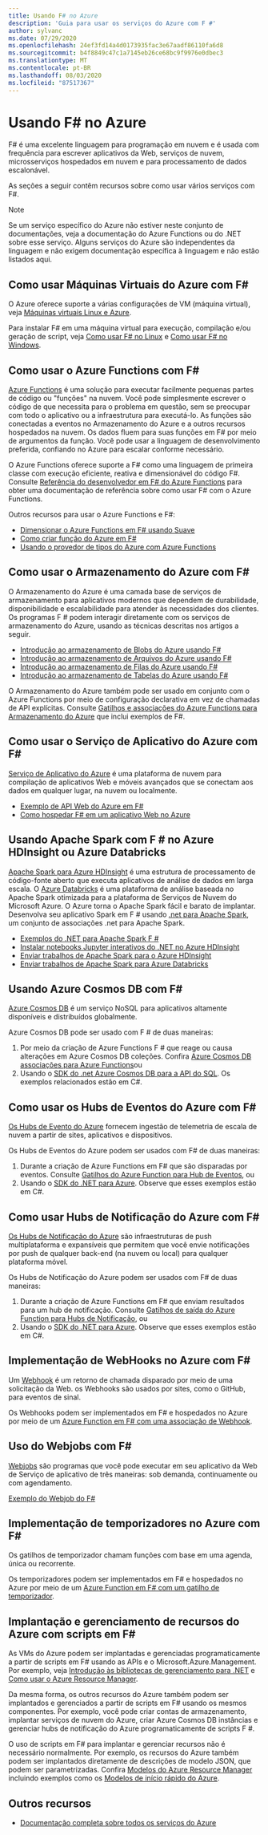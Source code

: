 ```yaml
---
title: Usando F# no Azure
description: 'Guia para usar os serviços do Azure com F #'
author: sylvanc
ms.date: 07/29/2020
ms.openlocfilehash: 24ef3fd14a4d0173935fac3e67aadf86110fa6d8
ms.sourcegitcommit: b4f8849c47c1a7145eb26ce68bc9f9976e0dbec3
ms.translationtype: MT
ms.contentlocale: pt-BR
ms.lasthandoff: 08/03/2020
ms.locfileid: "87517367"
---
```

# <a name="using-f-on-azure"></a>Usando F# no Azure

F# é uma excelente linguagem para programação em nuvem e é usada com frequência para escrever aplicativos da Web, serviços de nuvem, microsserviços hospedados em nuvem e para processamento de dados escalonável.

As seções a seguir contêm recursos sobre como usar vários serviços com F#.

> [!NOTE]
> Se um serviço específico do Azure não estiver neste conjunto de documentações, veja a documentação do Azure Functions ou do .NET sobre esse serviço. Alguns serviços do Azure são independentes da linguagem e não exigem documentação específica à linguagem e não estão listados aqui.

## <a name="using-azure-virtual-machines-with-f"></a>Como usar Máquinas Virtuais do Azure com F\#

O Azure oferece suporte a várias configurações de VM (máquina virtual), veja [Máquinas virtuais Linux e Azure](https://azure.microsoft.com/services/virtual-machines/).

Para instalar F# em uma máquina virtual para execução, compilação e/ou geração de script, veja [Como usar F# no Linux](https://fsharp.org/use/linux) e [Como usar F# no Windows](https://fsharp.org/use/windows).

## <a name="using-azure-functions-with-f"></a>Como usar o Azure Functions com F\#

[Azure Functions](https://azure.microsoft.com/services/functions/) é uma solução para executar facilmente pequenas partes de código ou "funções" na nuvem. Você pode simplesmente escrever o código de que necessita para o problema em questão, sem se preocupar com todo o aplicativo ou a infraestrutura para executá-lo. As funções são conectadas a eventos no Armazenamento do Azure e a outros recursos hospedados na nuvem. Os dados fluem para suas funções em F# por meio de argumentos da função. Você pode usar a linguagem de desenvolvimento preferida, confiando no Azure para escalar conforme necessário.

O Azure Functions oferece suporte a F# como uma linguagem de primeira classe com execução eficiente, reativa e dimensionável do código F#. Consulte [Referência do desenvolvedor em F# do Azure Functions](/azure/azure-functions/functions-reference-fsharp) para obter uma documentação de referência sobre como usar F# com o Azure Functions.

Outros recursos para usar o Azure Functions e F#:

* [Dimensionar o Azure Functions em F# usando Suave](https://blog.tamizhvendan.in/blog/2016/09/19/scale-up-azure-functions-in-f-number-using-suave/)
* [Como criar função do Azure em F#](https://www.mnie.me/azurefunctions)
* [Usando o provedor de tipos do Azure com Azure Functions](https://compositional-it.com/blog/2017/08-30-using-the-azure-type-provider-with-azure-functions/index.html)

## <a name="using-azure-storage-with-f"></a>Como usar o Armazenamento do Azure com F\#

O Armazenamento do Azure é uma camada base de serviços de armazenamento para aplicativos modernos que dependem de durabilidade, disponibilidade e escalabilidade para atender às necessidades dos clientes. Os programas F # podem interagir diretamente com os serviços de armazenamento do Azure, usando as técnicas descritas nos artigos a seguir.

* [Introdução ao armazenamento de Blobs do Azure usando F#](blob-storage.md)
* [Introdução ao armazenamento de Arquivos do Azure usando F#](file-storage.md)
* [Introdução ao armazenamento de Filas do Azure usando F#](queue-storage.md)
* [Introdução ao armazenamento de Tabelas do Azure usando F#](table-storage.md)

O Armazenamento do Azure também pode ser usado em conjunto com o Azure Functions por meio de configuração declarativa em vez de chamadas de API explícitas. Consulte [Gatilhos e associações do Azure Functions para Armazenamento do Azure](/azure/azure-functions/functions-bindings-storage) que inclui exemplos de F#.

## <a name="using-azure-app-service-with-f"></a>Como usar o Serviço de Aplicativo do Azure com F\#

[Serviço de Aplicativo do Azure](https://azure.microsoft.com/services/app-service/) é uma plataforma de nuvem para compilação de aplicativos Web e móveis avançados que se conectam aos dados em qualquer lugar, na nuvem ou localmente.

* [Exemplo de API Web do Azure em F#](https://github.com/fsprojects/azure-webapi-example)
* [Como hospedar F# em um aplicativo Web no Azure](https://github.com/isaacabraham/fsharp-demonstrator)

## <a name="using-apache-spark-with-f-on-azure-hdinsight-or-azure-databricks"></a>Usando Apache Spark com F # no Azure HDInsight ou Azure Databricks

[Apache Spark para Azure HDInsight](https://docs.microsoft.com/azure/hdinsight/spark/apache-spark-overview) é uma estrutura de processamento de código-fonte aberto que executa aplicativos de análise de dados em larga escala. O [Azure Databricks](https://docs.microsoft.com/azure/databricks/scenarios/what-is-azure-databricks) é uma plataforma de análise baseada no Apache Spark otimizada para a plataforma de Serviços de Nuvem do Microsoft Azure. O Azure torna o Apache Spark fácil e barato de implantar. Desenvolva seu aplicativo Spark em F # usando [.net para Apache Spark](../../spark/what-is-apache-spark-dotnet.md), um conjunto de associações .net para Apache Spark.

* [Exemplos do .NET para Apache Spark F #](https://github.com/dotnet/spark/tree/master/examples/Microsoft.Spark.FSharp.Examples)
* [Instalar notebooks Jupyter interativos do .NET no Azure HDInsight](../../spark/how-to-guides/hdinsight-notebook-installation.md)
* [Enviar trabalhos de Apache Spark para o Azure HDInsight](../../spark/how-to-guides/hdinsight-deploy-methods.md)
* [Enviar trabalhos de Apache Spark para Azure Databricks](../../spark/how-to-guides/databricks-deploy-methods.md)

## <a name="using-azure-cosmos-db-with-f"></a>Usando Azure Cosmos DB com F\#

[Azure Cosmos DB](https://azure.microsoft.com/services/cosmos-db) é um serviço NoSQL para aplicativos altamente disponíveis e distribuídos globalmente.

Azure Cosmos DB pode ser usado com F # de duas maneiras:

1. Por meio da criação de Azure Functions F # que reage ou causa alterações em Azure Cosmos DB coleções. Confira [Azure Cosmos DB associações para Azure Functions](/azure/azure-functions/functions-bindings-cosmosdb)ou
2. Usando o [SDK do .net Azure Cosmos DB para a API do SQL](/azure/cosmos-db/sql-api-sdk-dotnet). Os exemplos relacionados estão em C#.

## <a name="using-azure-event-hubs-with-f"></a>Como usar os Hubs de Eventos do Azure com F\#

[Os Hubs de Evento do Azure](https://azure.microsoft.com/services/event-hubs/) fornecem ingestão de telemetria de escala de nuvem a partir de sites, aplicativos e dispositivos.

Os Hubs de Eventos do Azure podem ser usados com F# de duas maneiras:

1. Durante a criação de Azure Functions em F# que são disparadas por eventos. Consulte [Gatilhos do Azure Function para Hub de Eventos](/azure/azure-functions/functions-bindings-event-hubs), ou
2. Usando o [SDK do .NET para Azure](/azure/event-hubs/event-hubs-csharp-ephcs-getstarted). Observe que esses exemplos estão em C#.

## <a name="using-azure-notification-hubs-with-f"></a>Como usar Hubs de Notificação do Azure com F\#

[Os Hubs de Notificação do Azure](/azure/notification-hubs/) são infraestruturas de push multiplataforma e expansíveis que permitem que você envie notificações por push de qualquer back-end (na nuvem ou local) para qualquer plataforma móvel.

Os Hubs de Notificação do Azure podem ser usados com F# de duas maneiras:

1. Durante a criação de Azure Functions em F# que enviam resultados para um hub de notificação. Consulte [Gatilhos de saída do Azure Function para Hubs de Notificação](/azure/azure-functions/functions-bindings-notification-hubs), ou
2. Usando o [SDK do .NET para Azure](https://docs.microsoft.com/archive/blogs/azuremobile/push-notifications-using-notification-hub-and-net-backend). Observe que esses exemplos estão em C#.

## <a name="implementing-webhooks-on-azure-with-f"></a>Implementação de WebHooks no Azure com F\#

Um [Webhook](https://en.wikipedia.org/wiki/Webhook) é um retorno de chamada disparado por meio de uma solicitação da Web. os Webhooks são usados por sites, como o GitHub, para eventos de sinal.

Os Webhooks podem ser implementados em F# e hospedados no Azure por meio de um [Azure Function em F# com uma associação de Webhook](/azure/azure-functions/functions-bindings-http-webhook).

## <a name="using-webjobs-with-f"></a>Uso do Webjobs com F\#

[Webjobs](/azure/app-service-web/web-sites-create-web-jobs) são programas que você pode executar em seu aplicativo da Web de Serviço de aplicativo de três maneiras: sob demanda, continuamente ou com agendamento.

[Exemplo do Webjob do F#](https://github.com/jrr/webjob-project-examples)

## <a name="implementing-timers-on-azure-with-f"></a>Implementação de temporizadores no Azure com F\#

Os gatilhos de temporizador chamam funções com base em uma agenda, única ou recorrente.

Os temporizadores podem ser implementados em F# e hospedados no Azure por meio de um [Azure Function em F# com um gatilho de temporizador](/azure/azure-functions/functions-bindings-timer).

## <a name="deploying-and-managing-azure-resources-with-f-scripts"></a>Implantação e gerenciamento de recursos do Azure com scripts em F#

As VMs do Azure podem ser implantadas e gerenciadas programaticamente a partir de scripts em F# usando as APIs e o Microsoft.Azure.Management. Por exemplo, veja [Introdução às bibliotecas de gerenciamento para .NET](https://msdn.microsoft.com/library/dn722415.aspx) e [Como usar o Azure Resource Manager](/azure/azure-resource-manager/resource-manager-deployment-model).

Da mesma forma, os outros recursos do Azure também podem ser implantados e gerenciados a partir de scripts em F# usando os mesmos componentes. Por exemplo, você pode criar contas de armazenamento, implantar serviços de nuvem do Azure, criar Azure Cosmos DB instâncias e gerenciar hubs de notificação do Azure programaticamente de scripts F #.

O uso de scripts em F# para implantar e gerenciar recursos não é necessário normalmente. Por exemplo, os recursos do Azure também podem ser implantados diretamente de descrições de modelo JSON, que podem ser parametrizadas. Confira [Modelos do Azure Resource Manager](/azure/azure-resource-manager/resource-manager-template-best-practices) incluindo exemplos como os [Modelos de início rápido do Azure](https://azure.microsoft.com/resources/templates/).

## <a name="other-resources"></a>Outros recursos

* [Documentação completa sobre todos os serviços do Azure](/azure/)
